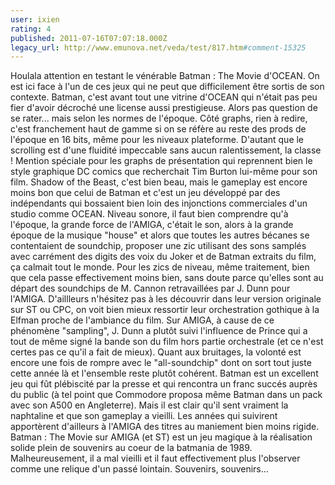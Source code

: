 ```yaml
---
user: ixien
rating: 4
published: 2011-07-16T07:07:18.000Z
legacy_url: http://www.emunova.net/veda/test/817.htm#comment-15325
---
```

Houlala attention en testant le vénérable Batman : The Movie d'OCEAN. On est ici face à l'un de ces jeux qui ne peut que difficilement être sortis de son contexte. Batman, c'est avant tout une vitrine d'OCEAN qui n'était pas peu fier d'avoir décroché une license aussi prestigieuse. Alors pas question de se rater... mais selon les normes de l'époque. 
Côté graphs, rien à redire, c'est franchement haut de gamme si on se réfère au reste des prods de l'époque en 16 bits, même pour les niveaux plateforme. D'autant que le scrolling est d'une fluidité impeccable sans aucun ralentissement, la classe ! Mention spéciale pour les graphs de présentation qui reprennent bien le style graphique DC comics que recherchait Tim Burton lui-même pour son film.  Shadow of the Beast, c'est bien beau, mais le gameplay est encore moins bon que celui de Batman et c'est un jeu développé par des indépendants qui bossaient bien loin des injonctions commerciales d'un studio comme OCEAN. 
Niveau sonore, il faut bien comprendre qu'à l'époque, la grande force de l'AMIGA, c'était le son, alors à la grande époque de la musique "house" et alors que toutes les autres bécanes se contentaient de soundchip, proposer une zic utilisant des sons samplés avec carrément des digits des voix du Joker et de Batman extraits du film, ça calmait tout le monde. 
Pour les zics de niveau, même traitement, bien que cela passe effectivement moins bien, sans doute parce qu'elles sont au départ des soundchips de M. Cannon retravaillées par J. Dunn pour l'AMIGA. D'aillleurs n'hésitez pas à les découvrir dans leur version originale sur ST ou CPC, on voit bien mieux ressortir leur orchestration gothique à la Elfman proche de l'ambiance du film. Sur AMIGA, à cause de ce phénomène "sampling", J. Dunn a plutôt suivi l'influence de Prince qui a tout de même signé la bande son du film hors partie orchestrale (et ce n'est certes pas ce qu'il a fait de mieux). Quant aux bruitages, la volonté est encore une fois de rompre avec le "all-soundchip" dont on sort tout juste cette année là et l'ensemble reste plutôt cohérent.
Batman est un excellent jeu qui fût plébiscité par la presse et qui rencontra un franc succés auprès du public (à tel point que Commodore proposa même Batman dans un pack avec son A500 en Angleterre). 
Mais il est clair qu'il sent vraiment la naphtaline et que son gameplay a vieilli. Les années qui suivirent apportèrent d'ailleurs à l'AMIGA des titres au maniement bien moins rigide. 
Batman : The Movie sur AMIGA (et ST) est un jeu magique à la réalisation solide plein de souvenirs au coeur de la batmania de 1989\. Malheureusement, il a mal vieilli et il faut effectivement plus l'observer comme une relique d'un passé lointain. Souvenirs, souvenirs...
